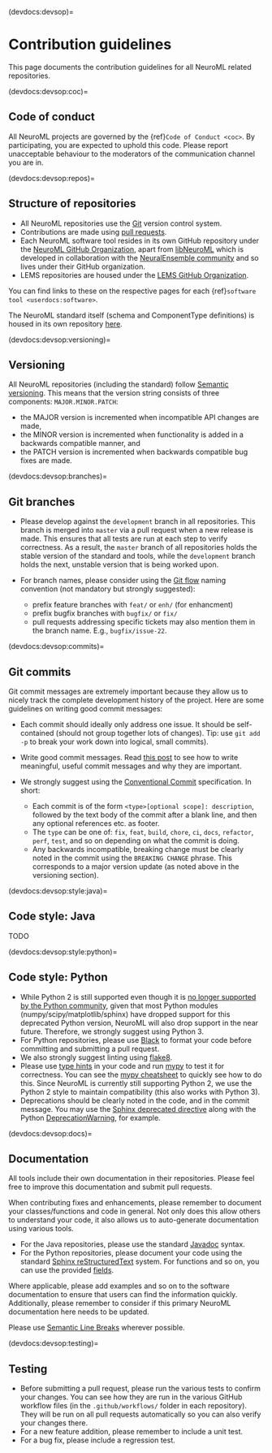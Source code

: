 (devdocs:devsop)=
# Contribution guidelines

This page documents the contribution guidelines for all NeuroML related repositories.


(devdocs:devsop:coc)=
## Code of conduct

All NeuroML projects are governed by the {ref}`Code of Conduct <coc>`.
By participating, you are expected to uphold this code.
Please report unacceptable behaviour to the moderators of the communication channel you are in.

(devdocs:devsop:repos)=
## Structure of repositories

- All NeuroML repositories use the [Git](https://git-scm.com/) version control system.
- Contributions are made using [pull requests](https://docs.github.com/en/github/collaborating-with-pull-requests/proposing-changes-to-your-work-with-pull-requests/about-pull-requests).
- Each NeuroML software tool resides in its own GitHub repository under the [NeuroML GitHub Organization](https://github.com/NeuroML), apart from [libNeuroML](https://github.com/NeuralEnsemble/libNeuroML) which is developed in collaboration with the [NeuralEnsemble community](http://neuralensemble.org/) and so lives under their GitHub organization.
- LEMS repositories are housed under the [LEMS GitHub Organization](https://github.com/LEMS).

You can find links to these on the respective pages for each {ref}`software tool <userdocs:software>`.

The NeuroML standard itself (schema and ComponentType definitions) is housed in its own repository [here](https://github.com/NeuroML/NeuroML2).


(devdocs:devsop:versioning)=
## Versioning

All NeuroML repositories (including the standard) follow [Semantic versioning](https://semver.org/).
This means that the version string consists of three components: `MAJOR.MINOR.PATCH`:

- the MAJOR version is incremented when incompatible API changes are made,
- the MINOR version is incremented when functionality is added in a backwards compatible manner, and
- the PATCH version is incremented when backwards compatible bug fixes are made.

(devdocs:devsop:branches)=
## Git branches

- Please develop against the `development` branch in all repositories.
  This branch is merged into `master` via a pull request when a new release is made.
  This ensures that all tests are run at each step to verify correctness.
  As a result, the `master` branch of all repositories holds the stable version of the standard and tools, while the `development` branch holds the next, unstable version that is being worked upon.

- For branch names, please consider using the [Git flow](https://nvie.com/posts/a-successful-git-branching-model/) naming convention (not mandatory but strongly suggested):

  - prefix feature branches with `feat/` or `enh/` (for enhancment)
  - prefix bugfix branches with `bugfix/` or `fix/`
  - pull requests addressing specific tickets may also mention them in the branch name. E.g., `bugfix/issue-22`.

(devdocs:devsop:commits)=
## Git commits

Git commit messages are extremely important because they allow us to nicely track the complete development history of the project.
Here are some guidelines on writing good commit messages:

- Each commit should ideally only address one issue.
  It should be self-contained (should not group together lots of changes).
  Tip: use `git add -p` to break your work down into logical, small commits).
- Write good commit messages.
  Read [this post](https://chris.beams.io/posts/git-commit/) to see how to write meaningful, useful commit messages and why they are important.
- We strongly suggest using the [Conventional Commit](https://www.conventionalcommits.org/en/v1.0.0/#summary) specification.
  In short:

  - Each commit is of the form `<type>[optional scope]: description`, followed by the text body of the commit after a blank line, and then any optional references etc. as footer.
  - The `type` can be one of: `fix`, `feat`, `build`, `chore`, `ci`, `docs`, `refactor`, `perf`, `test`, and so on depending on what the commit is doing.
  - Any backwards incompatible, breaking change must be clearly noted in the commit using the `BREAKING CHANGE` phrase.
    This corresponds to a major version update (as noted above in the versioning section).

(devdocs:devsop:style:java)=
## Code style: Java

TODO

(devdocs:devsop:style:python)=
## Code style: Python

- While Python 2 is still supported even though it is [no longer supported by the Python community](https://pythonclock.org), given that most Python modules (numpy/scipy/matplotlib/sphinx) have dropped support for this deprecated Python version, NeuroML will also drop support in the near future.
  Therefore, we strongly suggest using Python 3.
- For Python repositories, please use [Black](https://black.readthedocs.io/) to format your code before committing and submitting a pull request.
- We also strongly suggest linting using [flake8](https://flake8.pycqa.org/).
- Please use [type hints](https://docs.python.org/3/library/typing.html?highlight=type%20hint) in your code and run [mypy](https://mypy.readthedocs.io/en/stable/) to test it for correctness.
  You can see the [mypy cheatsheet](https://mypy.readthedocs.io/en/stable/cheat_sheet.html) to quickly see how to do this.
  Since NeuroML is currently still supporting Python 2, we use the Python 2 style to maintain compatibility (this also works with Python 3).
- Deprecations should be clearly noted in the code, and in the commit message.
  You may use the [Sphinx deprecated directive](https://www.sphinx-doc.org/en/master/usage/restructuredtext/directives.html#directive-deprecated) along with the Python [DeprecationWarning](https://docs.python.org/3/library/exceptions.html#DeprecationWarning), for example.

(devdocs:devsop:docs)=
## Documentation

All tools include their own documentation in their repositories.
Please feel free to improve this documentation and submit pull requests.

When contributing fixes and enhancements, please remember to document your classes/functions and code in general.
Not only does this allow others to understand your code, it also allows us to auto-generate documentation using various tools.

- For the Java repositories, please use the standard [Javadoc](https://www.oracle.com/technical-resources/articles/java/javadoc-tool.html) syntax.
- For the Python repositories, please document your code using the standard [Sphinx reStructuredText](https://www.sphinx-doc.org) system.
  For functions and so on, you can use the provided [fields](https://www.sphinx-doc.org/en/master/usage/restructuredtext/domains.html?#python-signatures).

Where applicable, please add examples and so on to the software documentation to ensure that users can find the information quickly.
Additionally, please remember to consider if this primary NeuroML documentation here needs to be updated.

Please use [Semantic Line Breaks](https://sembr.org/) wherever possible.

(devdocs:devsop:testing)=
## Testing

- Before submitting a pull request, please run the various tests to confirm your changes.
  You can see how they are run in the various GitHub workflow files (in the `.github/workflows/` folder in each repository).
  They will be run on all pull requests automatically so you can also verify your changes there.
- For a new feature addition, please remember to include a unit test.
- For a bug fix, please include a regression test.
